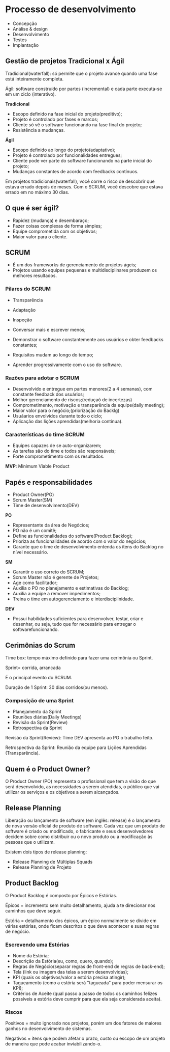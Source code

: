 # Processo de desenvolvimento

- Concepção
- Análise & design
- Desenvolvimento
- Testes
- Implantação

## Gestão de projetos Tradicional x Ágil

Tradicional(waterfall): só permite que o projeto avance quando uma fase está inteiramente completa.

Ágil: software construído por partes (incremental) e cada parte executa-se em um ciclo (interativo).

**Tradicional** 

- Escopo definido na fase inicial do projeto(preditivo);
- Projeto é controlado por fases e marcos;
- Cliente só vê o software funcionando na fase final do projeto;
- Resistência a mudanças.

**Ágil**

- Escopo definido ao longo do projeto(adaptativo);
- Projeto é controlado por funcionalidades entregues;
- Cliente pode ver parte do software funcionando na parte inicial do projeto;
- Mudanças constantes de acordo com feedbacks contínuos.

Em projetos tradicionais(waterfall), você corre o risco de descobrir que estava errado depois de meses. Com o SCRUM, você descobre que estava errado em no máximo 30 dias.

## O que é ser ágil?

- Rapidez (mudança) e desembaraço;
- Fazer coisas complexas de forma simples;
- Equipe comprometida com os objetivos;
- Maior valor para o cliente.

## SCRUM

- É um dos frameworks de gerenciamento de projetos ágeis;
- Projetos usando equipes pequenas e multidisciplinares produzem os melhores resultados.

### Pilares do SCRUM

- Transparência
- Adaptação
- Inspeção

- Conversar mais e escrever menos;
- Demonstrar o software constantemente aos usuários e obter feedbacks constantes;
- Requisitos mudam ao longo do tempo;
- Aprender progressivamente com o uso do software.

### Razões para adotar o SCRUM

- Desenvolvido e entregue em partes menores(2 a 4 semanas), com constante feedback dos usuários;
- Melhor gerenciamento de riscos;(reduçaõ de incertezas)
- Comprometimento, motivação e transparência da equipe(daily meeting);
- Maior valor para o negócio;(priorização do Backlg)
- Usuáarios envolvidos durante todo o ciclo;
- Aplicação das lições aprendidas(melhoria contínua).

### Características do time SCRUM

- Equipes capazes de se auto-organizarem;
- As tarefas são do time e todos são responsáveis;
- Forte comprometimento com os resultados. 

**MVP**: Minimum Viable Product

## Papés e responsabilidades

- Product Owner(PO)
- Scrum Master(SM)
- Time de desenvolvimento(DEV)

**PO**

- Representante da área de Negócios;
- PO não é um comitê;
- Define as funcionalidades do software(Product Backlog);
- Prioriza as funcionalidades de acordo com o valor do negócios;
- Garante que o time de desenvolvimento entenda os itens do Backlog no nível necessário.

**SM**

- Garantir o uso correto do SCRUM;
- Scrum Master não é gerente de Projetos;
- Age como facilitador;
- Auxilia o PO no planejamento e estimativas do Backlog;
- Auxilia a equipe a remover impedimentos;
- Treina o time em autogerenciamento e interdisciplinidade.

**DEV**

- Possui habilidades suficientes para desenvolver, testar, criar e desenhar, ou seja, tudo que for necessário para entregar o softwarefuncionando.

## Cerimônias do Scrum

Time box: tempo máximo definido para fazer uma cerimônia ou Sprint.

Sprint= corrida, arrancada

É o principal evento do SCRUM.

Duração de 1 Sprint: 30 dias corridos(ou menos).

### Composição de uma Sprint

- Planejamento da Sprint
- Reuniões diárias(Daily Meetings)
- Revisão da Sprint(Review)
- Retrospectiva da Sprint

Revisão da Sprint(Review): Time DEV apresenta ao PO o trabalho feito.

Retrospectiva da Sprint: Reunião da equipe para Lições Aprendidas (Transparência).

## Quem é o Product Owner?

O Product Owner (PO) representa o profissional que tem a visão do que será desenvolvido, as necessidades a serem atendidas, o público que vai utilizar os serviços e os objetivos a serem alcançados.

## Release Planning

Liberação ou lançamento de software (em inglês: release) é o lançamento de nova versão oficial de produto de software. Cada vez que um produto de software é criado ou modificado, o fabricante e seus desenvolvedores decidem sobre como distribuir ou o novo produto ou a modificação às pessoas que o utilizam.

Existem dois tipos de release planning:

- Release Planning de Múltiplas Squads
- Release Planning de Projeto

## Product Backlog

O Product Backlog é composto por Épicos e Estórias.

Épicos = incremento sem muito detalhamento, ajuda a te direcionar nos caminhos que deve seguir.

Estória = detalhamento dos épicos, um épico normalmente se divide em várias estórias, onde ficam descritos o que deve acontecer e suas regras de negócio.

### Escrevendo uma Estórias

- Nome da Estória;
- Descrição da Estória(eu, como, quero, quando);
- Regras de Negócio(separar regras de front-end de regras de back-end);
- Tela (link ou imagem das telas a serem desenvolvidas);
- KPI (quais os objetivos/valor a estória precisa atingir);
- Tagueamento (como a estória será "tagueada" para poder mensurar os KPI);
- Critérios de Aceite (qual passo a passo de todos os caminhos felizes possíveis a estória deve cumprir para que ela seja considerada aceita).

### Riscos

Positivos = muito ignorado nos projetos, porém um dos fatores de maiores ganhos no desenvolvimento de sistemas.

Negativos = itens que podem afetar o prazo, custo ou escopo de um projeto de maneira que pode acabar inviabilizando-o.
